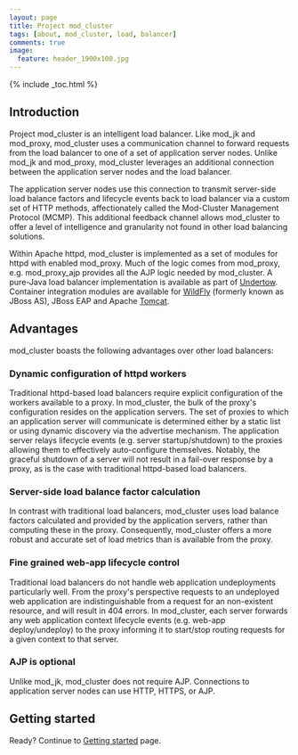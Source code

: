 ```yaml
---
layout: page
title: Project mod_cluster
tags: [about, mod_cluster, load, balancer]
comments: true
image:
  feature: header_1900x100.jpg
---
```


{% include _toc.html %}

## Introduction

Project mod_cluster is an intelligent load balancer.
Like mod_jk and mod_proxy, mod_cluster uses a communication channel to forward requests from the load balancer to one of a set of application server nodes.
Unlike mod_jk and mod_proxy, mod_cluster leverages an additional connection between the application server nodes and the load balancer.

The application server nodes use this connection to transmit server-side load balance factors and lifecycle events
back to load balancer via a custom set of HTTP methods, affectionately called the 
Mod-Cluster Management Protocol (MCMP). 
This additional feedback channel allows mod_cluster to offer a level of intelligence and granularity not found in other load balancing solutions.

Within Apache httpd, mod_cluster is implemented as a set of modules for httpd with enabled mod_proxy. 
Much of the logic comes from mod_proxy, e.g. mod_proxy_ajp provides all the AJP logic needed by mod_cluster.
A pure-Java load balancer implementation is available as part of [Undertow](http://undertow.io/).
Container integration modules are available for [WildFly](https://wildfly.org) (formerly known as JBoss AS), JBoss EAP and Apache [Tomcat](https://tomcat.apache.org).

## Advantages
mod_cluster boasts the following advantages over other load balancers:

### Dynamic configuration of httpd workers
Traditional httpd-based load balancers require explicit configuration of the workers available to a proxy.
In mod_cluster, the bulk of the proxy's configuration resides on the application servers.
The set of proxies to which an application server will communicate is determined either by a static list or using dynamic discovery via the advertise mechanism.
The application server relays lifecycle events (e.g. server startup/shutdown) to the proxies allowing them to effectively auto-configure themselves. 
Notably, the graceful shutdown of a server will not result in a fail-over response by a proxy, as is the case with traditional httpd-based load balancers. 

### Server-side load balance factor calculation
In contrast with traditional load balancers, mod_cluster uses load balance factors calculated and provided by the application servers, rather than computing these in the proxy. 
Consequently, mod_cluster offers a more robust and accurate set of load metrics than is available from the proxy.

### Fine grained web-app lifecycle control
Traditional load balancers do not handle web application undeployments particularly well.
From the proxy's perspective requests to an undeployed web application are indistinguishable from a request for an non-existent resource, 
and will result in 404 errors.
In mod_cluster, each server forwards any web application context lifecycle events (e.g. web-app deploy/undeploy) to the proxy
informing it to start/stop routing requests for a given context to that server. 

### AJP is optional
Unlike mod_jk, mod_cluster does not require AJP.
Connections to application server nodes can use HTTP, HTTPS, or AJP.  

## Getting started

Ready? Continue to [Getting started](/getting-started) page.